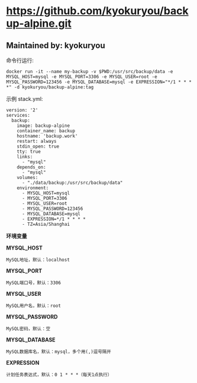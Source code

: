 # https://github.com/kyokuryou/backup-alpine.git

## Maintained by: kyokuryou

命令行运行:

`docker run -it --name my-backup -v $PWD:/usr/src/backup/data -e MYSQL_HOST=mysql -e MYSQL_PORT=3306 -e MYSQL_USER=root -e MYSQL_PASSWORD=123456 -e MYSQL_DATABASE=mysql -e EXPRESSION="*/1 * * * *" -d kyokuryou/backup-alpine:tag`

示例 stack.yml:

```
version: '2'
services:
  backup:
    image: backup-alpine
    container_name: backup
    hostname: 'backup.work'
    restart: always
    stdin_open: true
    tty: true
    links:
      - "mysql"
    depends_on:
      - "mysql"
    volumes:
      - "./data/backup:/usr/src/backup/data"
    environment:
      - MYSQL_HOST=mysql
      - MYSQL_PORT=3306
      - MYSQL_USER=root
      - MYSQL_PASSWORD=123456
      - MYSQL_DATABASE=mysql
      - EXPRESSION=*/1 * * * *
      - TZ=Asia/Shanghai
```
 
**环境变量**

**MYSQL_HOST**
```
MySQL地址，默认：localhost
```
**MYSQL_PORT**
```
MySQL端口号，默认：3306
```
**MYSQL_USER**
```
MySQL用户名，默认：root
```
**MYSQL_PASSWORD**
```
MySQL密码，默认：空
```
**MYSQL_DATABASE**
```
MySQL数据库名，默认：mysql，多个用(,)逗号隔开
```
**EXPRESSION**
```
计划任务表达式，默认：0 1 * * *（每天1点执行）
```